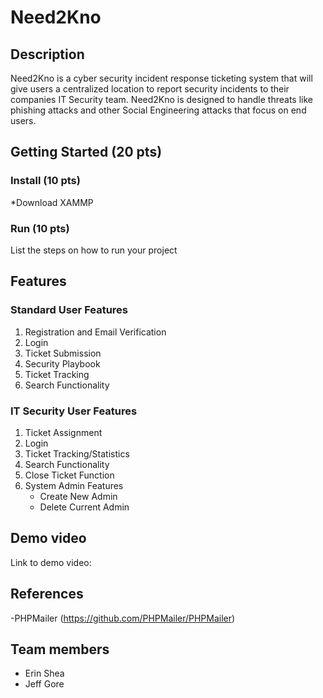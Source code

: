 # Need2Kno
## Description

Need2Kno is a cyber security incident response ticketing system that will give users a centralized location to report security incidents to their companies IT Security team. Need2Kno is designed to handle threats like phishing attacks and other Social Engineering attacks that focus on end users.

## Getting Started (20 pts)
### Install (10 pts)
*Download XAMMP
### Run (10 pts)
List the steps on how to run your project

## Features

### Standard User Features
1. Registration and Email Verification
2. Login
3. Ticket Submission
4. Security Playbook
5. Ticket Tracking
6. Search Functionality

### IT Security User Features
1. Ticket Assignment
2. Login
3. Ticket Tracking/Statistics
4. Search Functionality
5. Close Ticket Function
6. System Admin Features
    * Create New Admin
    * Delete Current Admin


## Demo video

Link to demo video:

## References

-PHPMailer (https://github.com/PHPMailer/PHPMailer)

## Team members

* Erin Shea
* Jeff Gore



    
